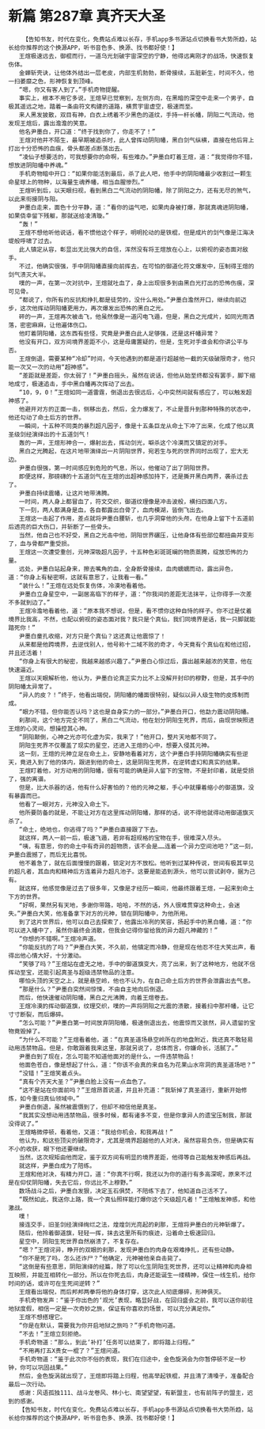 # 新篇 第287章 真齐天大圣
        【告知书友，时代在变化，免费站点难以长存，手机app多书源站点切换看书大势所趋，站长给你推荐的这个换源APP，听书音色多、换源、找书都好使！】
       王煊极速远去，御棍而行，一道乌光划破宇宙深空的宁静，他得远离刚才的战场，快速恢复伤体。
       金蝉斩壳诀，让他体外结出一层老皮，内部生机勃勃，断骨接续，五脏新生，时间不久，他一扫萎靡之色，形神恢复到顶峰。
       “嗯，你又有客人到了。”手机奇物提醒。
       事实上，根本不用它多说，王煊早已觉察到，左侧方向，在黑暗的深空中走来一个男子，自极其遥远之地，踏着一条由符文构建的道路，横贯宇宙虚空，极速而至。
       来人黑发披散，双目有神，白衣上绣着不少黑色的道纹，手持一杆长幡，阴阳二气流动，他发现王煊后，露出澹澹的笑意。
       他名尹墨白，开口道：“终于找到你了，你走不了！”
       王煊对他并不陌生，最早期被追杀时，此人曾挥动阴阳幡，黑白剑气纵横，直接在他后背上打出十分恐怖的血痕，骨头都差点断落出去。
       “凌仙子想要活的，可我想要你的命啊，有些难办。”尹墨白盯着王煊，道：“我觉得你不错，想放进阴阳幡中养魂。”
       手机奇物暗中开口：“如果你能活到最后，杀了此人吧，他手中的阴阳幡最少收割过一颗生命星球上的物种，以海量生魂养幡，相当血腥惨烈。”
       王煊听到后，以天眼扫视，看到黑白二气流动的阴阳幡，除了阴阳之力，还有无尽的煞气，以此来衔接阴与阳。
       尹墨白走来，面色十分平静，道：“看你的运气吧，如果肉身被打爆，那就真魂进阴阳幡，如果侥幸留下残躯，那就送给凌清璇。”
       “轰！”
       王煊不想他听他说话，看不惯他这个样子，明明抡动的是铁棍，但是成片的剑气像是江海决堤般呼啸了过去。
       此人镇定从容，彰显出无比强大的自信，浑然没有将王煊放在心上，以俯视的姿态面对敌手。
       不过，他确实很强，手中阴阳幡直接向前挥去，在可怕的御道化符文爆发中，压制得王煊的剑气溃灭大半。
       噗的一声，在第一次对抗中，王煊就吐血了，身上出现很多到由黑白光打出的恐怖伤痕，深可见骨。
       “都说了，你所有的反抗和挣扎都是徒劳的，没什么用处。”尹墨白澹然开口，继续向前迈步，这次他挥动阴阳幡更用力，再次爆发出恐怖的黑白之光。
       砰的一声，王煊再次被击飞，他虽然像是一道闪电飞遁，但是，黑白之光成片，如同光雨洒落，密密麻麻，让他遍体伤口。
       他盯着阴阳幡，这东西有些怪，究竟是尹墨白此人足够强，还是这杆幡异常？
       他没有开口，双方间境界差距不小，这是母庸置疑的，但是，生死对手谁会和你讲公平与否。
       王煊倒退，需要某种“冷却”时间，今天他遇到的都是道行超越他一截的天级破限奇才，他只能一次又一次的动用“超神感”。
       “差距就是差距，你太弱了！”尹墨白摇头，虽然在说话，但他从始至终都没有罢手，脚下缩地成寸，极速追击，手中黑白幡再次挥动了出去。
       “10，9，0！”王煊如同一道雷霆，倒退出去很远后，心中突然间就有感应了，可以触发超神感了。
       他避开对方的正面一击，侧移出去，然后，全力爆发了，不止是晋升到那种特殊的状态中，他还勾动了命土后方的世界。
       一瞬间，十五种不同类的暴烈超凡因子，像是十五条巨龙从命土下冲了出来，化成了他以真圣级剑经演绎出的十五道剑气！
       轰的一声，王煊形神合一，爆射出去，挥动剑光，噼杀这个冷漠而又镇定的对手。
       黑白之光腾起，在这片地带演绎出一片阴阳世界，宛若生与死的世界同时出现了，宏大无边。
       尹墨白很强，第一时间感应到危险的气息，所以，他催动了出了阴阳世界。
       即便这样，那磅礴的十五道剑气在王煊的出超神感加持下，还是撕开黑白两界，袭杀过去了。
       尹墨白持续震幡，让这片地带沸腾。
       一时间，两人身上都冒血了，符文交织，御道纹理像是冲击波般，横扫四面八方。
       下一刻，两人都满身是血，各自都露出白骨了，血肉模湖，皆倒飞出去。
       王煊这一击起了作用，差点就将尹墨白腰斩，也几乎洞穿他的头颅，在他身上留下十五道前后透亮的巨大伤口，并斩断了一些骨头。
       当然，他自己也不好受，黑白之光击中他，阴阳世界碾压，让他身体有些部位都扭曲并变形了，血与骨都严重受损。
       王煊这一次遭受重创，元神深吸超凡因子，十五种色彩斑斑斓的物质蒸腾，绽放恐怖的力量。
       远处，尹墨白站起身来，擦去嘴角的血，全身断骨接续，血肉蠕蠕而动，露出异色，道：“你身上有秘密啊，这就有意思了，让我看一看。”
       “装什么！”王煊在远处恢复伤体，冷漠地看着他。
       尹墨白立身星空中，一副居高临下的样子，道：“你我间的差距无法抹平，让你得手一次差不多就到边了。”
       王煊冷澹地看着他，道：“原本我不想说，但是，看不惯你这种自恃的样子。你不过是仗着境界比我高，不然，也配以俯视的姿态面对我？我只是个真仙，我们同境界是话，我一只脚就能踏死你！”
       尹墨白童孔收缩，对方只是个真仙？这还真让他震惊了！
       从来都是他跨境界，去逆伐别人，他号称十二域不败的奇才，今天竟有个真仙在和他过招，并且还活着！
       “你身上有很大的秘密，我越来越感兴趣了。”尹墨白心惊过后，露出越来越浓的笑意，他在快速逼近。
       王煊以天眼解析他，他认为，尹墨白论真正实力比不上没解开封印的穆野，但是，其手中的阴阳幡太异常了。
       “异人的皮？！”终于，他看出端倪，阴阳幡的幡面很特别，疑似以异人级生物的皮炼制而成。
       “眼力不错，但你能否认吗？这也是自身实力的一部分。”尹墨白开口，他勐力震动阴阳幡。
       刹那间，这个地方完全不同了，黑白二气流动，他在划分阴阳生死界，而后，由现世映照进王煊的心灵间，想操控其心神。
       “阴阳颠倒，心神之光亦可化虚为实，我来了！”他开口，整片天地都不同了。
       阴阳生死界不仅覆盖了现实的星空，还进入王煊的心中，想要入侵其元神。
       这一刻，王煊的元神立足在命土上，安静地看着对方，这个尹墨白手持阴阳幡确实有些逆天，竟进入到了他的体内，跟进到他的命土，这是阴阳生死界，在逆转虚幻和真实的结果。
       王煊盯着他，对方动用的阴阳幡，很有可能的确是异人留下的宝物，不是封印着，就是受损了，强的离谱。
       但是，比大杀器的话，他有什么好害怕的？他的元神之躯，手心中就攥着缩小的御道旗，没有暴露而已。
       他看了一眼对方，元神没入命土下。
       他所要防备的就是，不能让对方在这里挥动阴阳幡，那样的话，说不得他就得动用御道旗灭杀了。
       “命土，绝地也，你逃得了吗？”尹墨白直接跟了下去。
       就这样，两人一前一后，极速飞遁，若非有超规格的宝物在手，很难深入尽头。
       “咦，有意思，你的命土中有奇异的超物质，该不会是……连着一个异力空间池吧？”这一刻，尹墨白震撼了，而后无比喜悦。
       他不着急了，就在后面慢慢的跟着，锁定对方不放松。他听到过某种传说，世间有极其罕见的超凡者，其血肉和精神后方连着异力超凡池子。这要是能追到源头，他可以尝试剥夺，据为己有。
       就这样，他感觉像是过去了很多年，又像是才经历一瞬间，他最终跟着王煊，一起来到命土下方的世界。
       “好啊，果然另有天地，多谢你带路，哈哈，不然的话，外人很难贯穿这种命土，会迷失。”尹墨白大笑，他准备拿下对方的元神，锁在阴阳幡中，为他所用。
       到了这片世界后，他可以自己去探索了，他露出冷冽的笑容，扬起手中的黑白幡，道：“你可以进入幡中了，虽然你最终会消散，但我会记得你留给我的异力超凡神藏的！”
       “你想的不错啊。”王煊冷声道。
       “你能反抗的了吗？”尹墨白大笑，不久前，他镇定而冷静，但是现在他忍不住大笑出声，看得出他心情大好，十分激动。
       “笑够了吗？”王煊站在虚无之地，手中的御道旗变大，亮了出来，到了这种地方，他就不信挥动至宝，还能引起真圣与超级违禁物品的注意。
       哪怕头顶的天空之上，就是悬空岭，他也不认为，在自己命土后方的世界会泄露出去气息。
       “那是什么？”尹墨白突然间惊悚，不由自主地向后倒退。
       而后，他快速催动阴阳幡，黑白之光沸腾，向着王煊卷去。
       王煊冷漠的挥动御道旗，纹理交织，噗的一声将阴阳之光震的溃散，接着扫中那杆幡，让它寸寸断裂，而后爆碎。
       “怎么可能？”尹墨白第一时间放弃阴阳幡，极速倒退出去，他震惊而又骇然，异人遗留的宝物竟毁掉了。
       “为什么不可能？”王煊看着他，道：“在真圣道场悬空岭所在的地盘附近，我还真不敢轻易动用违禁物品，但是，你敢跟着我来这里，那就另说了，总体而言，你嫌命长，活腻了。”
       尹墨白到了现在，怎么可能不知道他面对的是什么，一件违禁物品！
       他面色苍白，像是想起了什么，道：“你该不会真的来自名为花果山水帘洞的真圣道场吧？”
       “没错！”王煊笑着点头。
       “真有个齐天大圣？”尹墨白脸上没有一点血色了。
       “这不是站在你面前吗？”王煊昂首说道，并且补充道：“我斩掉了真圣道行，重新开始修炼，如今重归真仙领域中。”
       尹墨白倒退，虽然被震慑到了，但却不相信他是真圣。
       “我其实没想动用违禁物品，很多时候，都有诸多不变，但是你拿异人的遗宝压制我，那就没得说了。”
       王煊略微停顿，看着他，又道：“我给你机会，和我再战！”
       他认为，和这些顶尖的破限奇才，尤其是境界超越他的人对决，虽然容易负伤，但是确实有不小的收获，眼下他还要继续。
       当然，这次规矩由他而定，鉴于双方间有明显的境界差距，他得等自己能触发神感后再战。
       就这样，尹墨白成为了陪练。
       王煊和他对决，有精力开口，道：“你真不行啊，我还以为你的道行有多高深呢，原来不过是在仰仗阴阳幡，失去它后，你远比不上穆野。”
       数场战斗之后，尹墨白发狠，决定玉石俱焚，不陪练下去了，他知道自己活不了。
       “既然如此，我送你上路，我一个真仙照样能打爆你这个天级超凡者！”王煊触发神感，和他激战。
       噗！
       接连交手，旧圣剑经演绎绚烂之法，煌煌剑光亮起的刹那，王煊将尹墨白的元神斩爆了。
       随后，他拎着御道旗，轻轻一挥，抹去这里所有的痕迹，沿着命土极速回归。
       星空中，阴阳生死世界自然崩溃了，不复存在。
       “嗯？”王煊诧异，睁开的双眼的刹那，发现尹墨白的肉身在艰难挣扎，还有些动静。
       “你不是死了吗，怎么还诈尸？”他确定，元神被他亲自击毙了。
       “这倒是有些意思，阴阳演绎的经篇，除了可以化生阴阳生死世界，还可以让精神和肉身相互映照，并能互相转化一部分。所以在你死去后，肉身还能诞生一缕精神，保住一线生机，给你时间的话，或许可在生死间逆转？”
       王煊看出端倪，而后邦邦两拳将他的身体打穿，这次此人彻底爆碎，形神俱灭。
       手机奇物发声：“鉴于你出色的‘观光’表现，略显好战，在回归盛会之前，我可以送你前往地狱度假，相信一定是一次奇妙之旅，保证有你喜欢的场景，可以充分满足你。”
       王煊不想搭理它。
       “你是在默认，需要我为你开启地狱之旅吗？”手机奇物问道。
       “不去！”王煊立刻拒绝。
       手机奇物道：“那么，到此‘补打’任务可以结束了，即将踏上归程。”
       “不用再打五X贵女一棍了？”王煊问道。
       手机奇物道：“鉴于此次你不俗的表现，我们在归途中，金色旋涡会为你暂停顿不足一秒钟，你可以巩固战果。”
       然后，金色旋涡就出现了，王煊即将踏上归程，他高举起铁棍，并且清了清嗓子，准备配合最后一次行动。
       感谢：风语孤独111、战斗龙卷风、林小七、南望望望，有新盟主，也有前阵子的盟主，迟到的感谢。
       【告知书友，时代在变化，免费站点难以长存，手机app多书源站点切换看书大势所趋，站长给你推荐的这个换源APP，听书音色多、换源、找书都好使！】